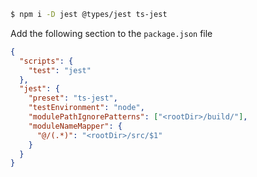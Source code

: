 ```bash
$ npm i -D jest @types/jest ts-jest
```


Add the following section to the `package.json` file

```json
{
  "scripts": {
    "test": "jest"
  },
  "jest": {
    "preset": "ts-jest",
    "testEnvironment": "node",
    "modulePathIgnorePatterns": ["<rootDir>/build/"],
    "moduleNameMapper": {
      "@/(.*)": "<rootDir>/src/$1"
    }
  }
}
```
